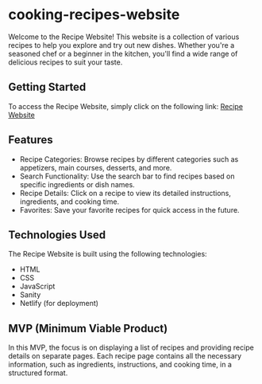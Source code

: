 # cooking-recipes-website

Welcome to the Recipe Website! This website is a collection of various recipes to help you explore and try out new dishes. Whether you're a seasoned chef or a beginner in the kitchen, you'll find a wide range of delicious recipes to suit your taste.

## Getting Started

To access the Recipe Website, simply click on the following link: [Recipe Website](https://main--bucolic-croissant-b1c4be.netlify.app/_app/recipes/index.html)

## Features

- Recipe Categories: Browse recipes by different categories such as appetizers, main courses, desserts, and more.
- Search Functionality: Use the search bar to find recipes based on specific ingredients or dish names.
- Recipe Details: Click on a recipe to view its detailed instructions, ingredients, and cooking time.
- Favorites: Save your favorite recipes for quick access in the future.


## Technologies Used

The Recipe Website is built using the following technologies:

- HTML
- CSS
- JavaScript
- Sanity
- Netlify (for deployment)

## MVP (Minimum Viable Product)

In this MVP, the focus is on displaying a list of recipes and providing recipe details on separate pages. Each recipe page contains all the necessary information, such as ingredients, instructions, and cooking time, in a structured format. 
